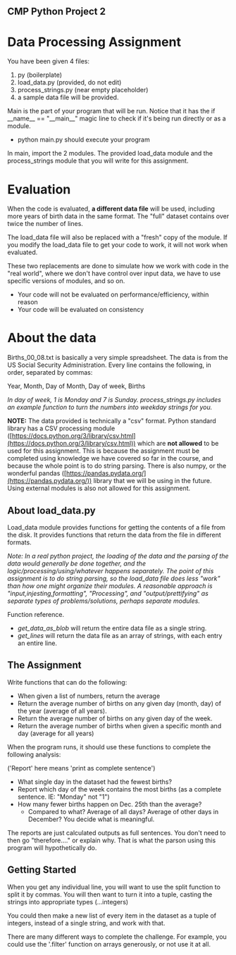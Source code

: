## CMP Python Project 2

# Data Processing Assignment

You have been given 4 files:

1. py (boilerplate)
2. load\_data.py (provided, do not edit)
3. process\_strings.py (near empty placeholder)
4. a sample data file will be provided.

Main is the part of your program that will be run. Notice that it has the if \_\_name\_\_ == "\_\_main\_\_" magic line to check if it's being run directly or as a module.

- python main.py should execute your program

In main, import the 2 modules. The provided load\_data module and the process\_strings module that you will write for this assignment.

# Evaluation

When the code is evaluated, **a different data file** will be used, including more years of birth data in the same format. The "full" dataset contains over twice the number of lines.

The load\_data file will also be replaced with a "fresh" copy of the module. If you modify the load\_data file to get your code to work, it will not work when evaluated.

These two replacements are done to simulate how we work with code in the "real world", where we don't have control over input data, we have to use specific versions of modules, and so on.

- Your code will not be evaluated on performance/efficiency, within reason
- Your code will be evaluated on consistency

# About the data

Births\_00\_08.txt is basically a very simple spreadsheet. The data is from the US Social Security Administration. Every line contains the following, in order, separated by commas:

Year, Month, Day of Month, Day of week, Births

_In day of week, 1 is Monday and 7 is Sunday. process_strings.py includes an example function to turn the numbers into weekday strings for you._

**NOTE:** The data provided is technically a "csv" format. Python standard library has a CSV processing module ([https://docs.python.org/3/library/csv.html](https://docs.python.org/3/library/csv.html)) which are **not allowed** to be used for this assignment.
This is because the assignment must be completed using knowledge we have covered so far in the course, and because the whole point is to do string parsing. There is also numpy, or the wonderful pandas ([https://pandas.pydata.org/](https://pandas.pydata.org/)) library that we will be using in the future. Using external modules is also not allowed for this assignment.

## About load\_data.py

Load\_data module provides functions for getting the contents of a file from the disk. It provides functions that return the data from the file in different formats.

_Note: In a real python project, the loading of the data and the parsing of the data would generally be done together, and the logic/processing/using/whatever happens separately. The point of this assignment is to do string parsing, so the load\_data file does less "work" than how one might organize their modules. A reasonable approach is "input,injesting,formatting", "Processing", and "output/prettifying" as separate types of problems/solutions, perhaps separate modules._

Function reference.

- *get\_data\_as\_blob* will return the entire data file as a single string.
- *get\_lines* will return the data file as an array of strings, with each entry an entire line.

## The Assignment

Write functions that can do the following:

- When given a list of numbers, return the average
- Return the average number of births on any given day (month, day) of the year (average of all years).
- Return the average number of births on any given day of the week.
- Return the average number of births when given a specific month and day (average for all years)

When the program runs, it should use these functions to complete the following analysis:

('Report' here means 'print as complete sentence')

- What single day in the dataset had the fewest births?
- Report which day of the week contains the most births (as a complete sentence. IE: "Monday" not "1")
- How many fewer births happen on Dec. 25th than the average?
  - Compared to what? Average of all days? Average of other days in December? You decide what is meaningful.

The reports are just calculated outputs as full sentences. You don't need to then go "therefore...." or explain why. That is what the parson using this program will hypothetically do.

## Getting Started
When you get any individual line, you will want to use the split function to split it by commas.
You will then want to turn it into a tuple, casting the strings into appropriate types (...integers)

You could then make a new list of every item in the dataset as a tuple of integers, instead of a single string, and work with that.

There are many different ways to complete the challenge. For example, you could use the '.filter' function on arrays generously, or not use it at all.
